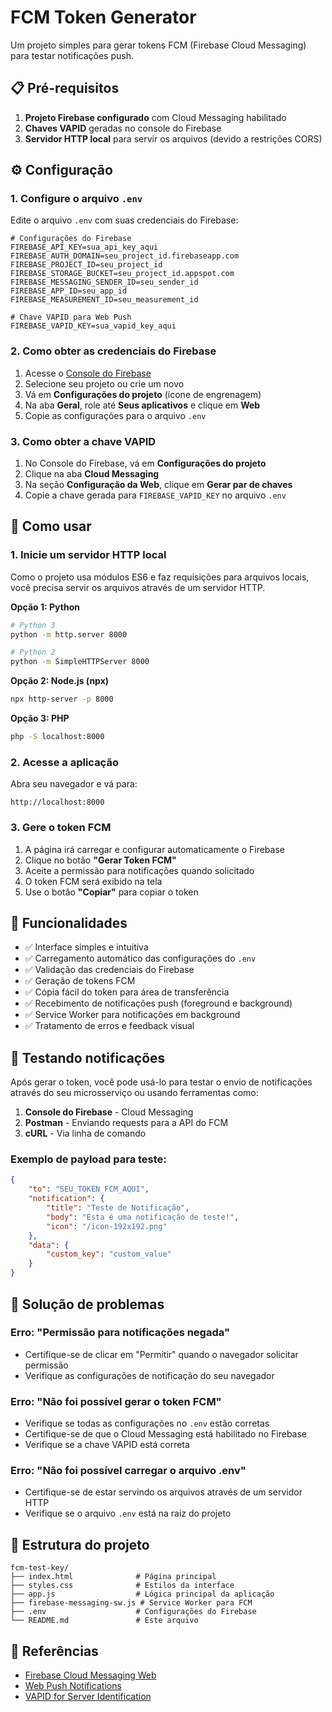 # FCM Token Generator

Um projeto simples para gerar tokens FCM (Firebase Cloud Messaging) para testar notificações push.

## 📋 Pré-requisitos

1. **Projeto Firebase configurado** com Cloud Messaging habilitado
2. **Chaves VAPID** geradas no console do Firebase
3. **Servidor HTTP local** para servir os arquivos (devido a restrições CORS)

## ⚙️ Configuração

### 1. Configure o arquivo `.env`

Edite o arquivo `.env` com suas credenciais do Firebase:

```env
# Configurações do Firebase
FIREBASE_API_KEY=sua_api_key_aqui
FIREBASE_AUTH_DOMAIN=seu_project_id.firebaseapp.com
FIREBASE_PROJECT_ID=seu_project_id
FIREBASE_STORAGE_BUCKET=seu_project_id.appspot.com
FIREBASE_MESSAGING_SENDER_ID=seu_sender_id
FIREBASE_APP_ID=seu_app_id
FIREBASE_MEASUREMENT_ID=seu_measurement_id

# Chave VAPID para Web Push
FIREBASE_VAPID_KEY=sua_vapid_key_aqui
```

### 2. Como obter as credenciais do Firebase

1. Acesse o [Console do Firebase](https://console.firebase.google.com/)
2. Selecione seu projeto ou crie um novo
3. Vá em **Configurações do projeto** (ícone de engrenagem)
4. Na aba **Geral**, role até **Seus aplicativos** e clique em **Web**
5. Copie as configurações para o arquivo `.env`

### 3. Como obter a chave VAPID

1. No Console do Firebase, vá em **Configurações do projeto**
2. Clique na aba **Cloud Messaging**
3. Na seção **Configuração da Web**, clique em **Gerar par de chaves**
4. Copie a chave gerada para `FIREBASE_VAPID_KEY` no arquivo `.env`

## 🚀 Como usar

### 1. Inicie um servidor HTTP local

Como o projeto usa módulos ES6 e faz requisições para arquivos locais, você precisa servir os arquivos através de um servidor HTTP.

**Opção 1: Python**
```bash
# Python 3
python -m http.server 8000

# Python 2
python -m SimpleHTTPServer 8000
```

**Opção 2: Node.js (npx)**
```bash
npx http-server -p 8000
```

**Opção 3: PHP**
```bash
php -S localhost:8000
```

### 2. Acesse a aplicação

Abra seu navegador e vá para:
```
http://localhost:8000
```

### 3. Gere o token FCM

1. A página irá carregar e configurar automaticamente o Firebase
2. Clique no botão **"Gerar Token FCM"**
3. Aceite a permissão para notificações quando solicitado
4. O token FCM será exibido na tela
5. Use o botão **"Copiar"** para copiar o token

## 🔧 Funcionalidades

- ✅ Interface simples e intuitiva
- ✅ Carregamento automático das configurações do `.env`
- ✅ Validação das credenciais do Firebase
- ✅ Geração de tokens FCM
- ✅ Cópia fácil do token para área de transferência
- ✅ Recebimento de notificações push (foreground e background)
- ✅ Service Worker para notificações em background
- ✅ Tratamento de erros e feedback visual

## 📱 Testando notificações

Após gerar o token, você pode usá-lo para testar o envio de notificações através do seu microsserviço ou usando ferramentas como:

1. **Console do Firebase** - Cloud Messaging
2. **Postman** - Enviando requests para a API do FCM
3. **cURL** - Via linha de comando

### Exemplo de payload para teste:

```json
{
    "to": "SEU_TOKEN_FCM_AQUI",
    "notification": {
        "title": "Teste de Notificação",
        "body": "Esta é uma notificação de teste!",
        "icon": "/icon-192x192.png"
    },
    "data": {
        "custom_key": "custom_value"
    }
}
```

## 🐛 Solução de problemas

### Erro: "Permissão para notificações negada"
- Certifique-se de clicar em "Permitir" quando o navegador solicitar permissão
- Verifique as configurações de notificação do seu navegador

### Erro: "Não foi possível gerar o token FCM"
- Verifique se todas as configurações no `.env` estão corretas
- Certifique-se de que o Cloud Messaging está habilitado no Firebase
- Verifique se a chave VAPID está correta

### Erro: "Não foi possível carregar o arquivo .env"
- Certifique-se de estar servindo os arquivos através de um servidor HTTP
- Verifique se o arquivo `.env` está na raiz do projeto

## 📂 Estrutura do projeto

```
fcm-test-key/
├── index.html              # Página principal
├── styles.css              # Estilos da interface
├── app.js                  # Lógica principal da aplicação
├── firebase-messaging-sw.js # Service Worker para FCM
├── .env                    # Configurações do Firebase
└── README.md               # Este arquivo
```

## 🔗 Referências

- [Firebase Cloud Messaging Web](https://firebase.google.com/docs/cloud-messaging/js/client)
- [Web Push Notifications](https://developer.chrome.com/blog/web-push-interop-wins)
- [VAPID for Server Identification](https://tools.ietf.org/html/draft-thomson-webpush-vapid-02)
